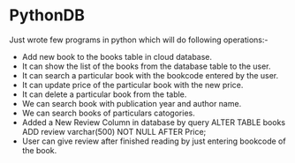 # PythonDB
Just wrote few programs in python which will do following operations:-
* Add new book to the books table in cloud database.
* It can show the list of the books from the database table to the user.
* It can search a particular book with the bookcode entered by the user.
* It can update price of the particular book with the new price.
* It can delete a particular book from the table. 
* We can search book with publication year and author name.
* We can search books of particulars catogories.
* Added a New Review Column in database by query  ALTER TABLE books ADD review varchar(500) NOT NULL AFTER Price;
* User can give review after finished reading by just entering bookcode of the book.

